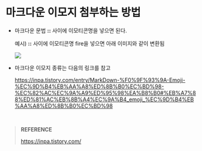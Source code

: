# 마크다운 이모지 첨부하는 방법



* 마크다운 문법 **::** 사이에 이모티콘명을 넣으면 된다.

  예시) **::** 사이에 이모티콘명 fire을 넣으면 아래 이미지와 같이 변환됨

  <img src="https://user-images.githubusercontent.com/113915835/223406022-c7ea0dda-48e0-4a61-a5af-33322402ac2c.png">

  

* 마크다운 이모지 종류는 다음의 링크를 참고

  https://inpa.tistory.com/entry/MarkDown-%F0%9F%93%9A-Emoji-%EC%9D%B4%EB%AA%A8%ED%8B%B0%EC%BD%98-%EC%82%AC%EC%9A%A9%ED%95%98%EA%B8%B0#%EB%A7%88%ED%81%AC%EB%8B%A4%EC%9A%B4_emoji_%EC%9D%B4%EB%AA%A8%ED%8B%B0%EC%BD%98

<br/>

> **REFERENCE**
>
> https://inpa.tistory.com/